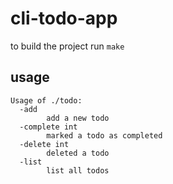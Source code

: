 # cli-todo-app

to build the project run `make`

## usage
```
Usage of ./todo:
  -add
        add a new todo
  -complete int
        marked a todo as completed
  -delete int
        deleted a todo
  -list
        list all todos
````

